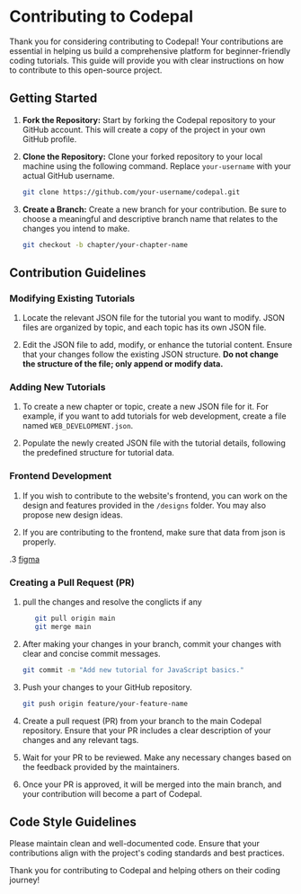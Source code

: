 
# Contributing to Codepal

Thank you for considering contributing to Codepal! Your contributions are essential in helping us build a comprehensive platform for beginner-friendly coding tutorials. This guide will provide you with clear instructions on how to contribute to this open-source project.

## Getting Started

1. **Fork the Repository:** Start by forking the Codepal repository to your GitHub account. This will create a copy of the project in your own GitHub profile.

2. **Clone the Repository:** Clone your forked repository to your local machine using the following command. Replace `your-username` with your actual GitHub username.

   ```bash
   git clone https://github.com/your-username/codepal.git
   ```

3. **Create a Branch:** Create a new branch for your contribution. Be sure to choose a meaningful and descriptive branch name that relates to the changes you intend to make.

   ```bash
   git checkout -b chapter/your-chapter-name
   ```

## Contribution Guidelines

### Modifying Existing Tutorials

1. Locate the relevant JSON file for the tutorial you want to modify. JSON files are organized by topic, and each topic has its own JSON file.

2. Edit the JSON file to add, modify, or enhance the tutorial content. Ensure that your changes follow the existing JSON structure. **Do not change the structure of the file; only append or modify data.**

### Adding New Tutorials

1. To create a new chapter or topic, create a new JSON file for it. For example, if you want to add tutorials for web development, create a file named `WEB_DEVELOPMENT.json`.

2. Populate the newly created JSON file with the tutorial details, following the predefined structure for tutorial data.

### Frontend Development

1. If you wish to contribute to the website's frontend, you can work on the design and features provided in the `/designs` folder. You may also propose new design ideas.

2. If you are contributing to the frontend, make sure that data from json is properly.

.3 [figma](https://www.figma.com/file/Ytjhr2hushiuM5ZblRWjrz/NN_Hacktober?type=design&node-id=0%3A1&mode=design&t=svBHSaUF1Zl1HTGw-1)

### Creating a Pull Request (PR)

1. pull the changes and resolve the conglicts if any
   ```bash
      git pull origin main
      git merge main
   ```

2. After making your changes in your branch, commit your changes with clear and concise commit messages.

   ```bash
   git commit -m "Add new tutorial for JavaScript basics."
   ```

3. Push your changes to your GitHub repository.

   ```bash
   git push origin feature/your-feature-name
   ```

3. Create a pull request (PR) from your branch to the main Codepal repository. Ensure that your PR includes a clear description of your changes and any relevant tags.

4. Wait for your PR to be reviewed. Make any necessary changes based on the feedback provided by the maintainers.

5. Once your PR is approved, it will be merged into the main branch, and your contribution will become a part of Codepal.

## Code Style Guidelines

Please maintain clean and well-documented code. Ensure that your contributions align with the project's coding standards and best practices.


Thank you for contributing to Codepal and helping others on their coding journey!